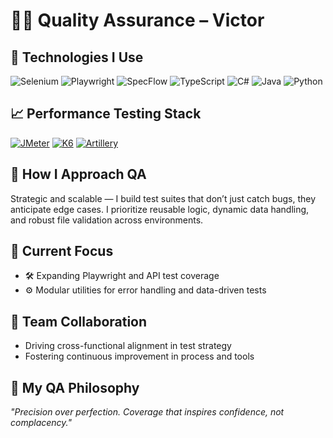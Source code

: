 # 👨‍🔬 Quality Assurance – Victor

## 🚀 Technologies I Use
![Selenium](https://img.shields.io/badge/Selenium-43B02A?style=for-the-badge&logo=selenium&logoColor=white)
![Playwright](https://img.shields.io/badge/Playwright-EA580C?style=for-the-badge&logo=playwright&logoColor=white)
![SpecFlow](https://img.shields.io/badge/SpecFlow-FF6F00?style=for-the-badge&logo=specflow&logoColor=white)
![TypeScript](https://img.shields.io/badge/TypeScript-3178C6?style=for-the-badge&logo=typescript&logoColor=white)
![C#](https://img.shields.io/badge/C%23-239120?style=for-the-badge&logo=csharp&logoColor=white)
![Java](https://img.shields.io/badge/Java-007396?style=for-the-badge&logo=java&logoColor=white)
![Python](https://img.shields.io/badge/Python-3776AB?style=for-the-badge&logo=python&logoColor=white)

## 📈 Performance Testing Stack
[![JMeter](https://img.shields.io/badge/JMeter-D22128?style=for-the-badge&logo=apachejmeter&logoColor=white)](https://jmeter.apache.org/)
[![K6](https://img.shields.io/badge/K6-7D64FF?style=for-the-badge&logo=k6&logoColor=white)](https://k6.io/)
[![Artillery](https://img.shields.io/badge/Artillery-EF3E36?style=for-the-badge&logoColor=white)](https://artillery.io)


## 🧠 How I Approach QA
Strategic and scalable — I build test suites that don’t just catch bugs, they anticipate edge cases. I prioritize reusable logic, dynamic data handling, and robust file validation across environments.

## 🚀 Current Focus
- 🛠️ Expanding Playwright and API test coverage
- ⚙️ Modular utilities for error handling and data-driven tests

## 🤝 Team Collaboration
- Driving cross-functional alignment in test strategy
- Fostering continuous improvement in process and tools

## 🧭 My QA Philosophy
_"Precision over perfection. Coverage that inspires confidence, not complacency."_
